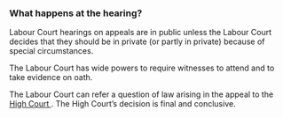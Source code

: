 ###  What happens at the hearing?

Labour Court hearings on appeals are in public unless the Labour Court decides
that they should be in private (or partly in private) because of special
circumstances.

The Labour Court has wide powers to require witnesses to attend and to take
evidence on oath.

The Labour Court can refer a question of law arising in the appeal to the [
High Court ](/en/justice/courts-system/high-court/) . The High Court’s
decision is final and conclusive.
